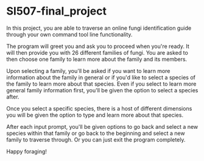 # SI507-final_project

In this project, you are able to traverse an online fungi identification guide through your own command tool line functionality. 

The program will greet you and ask you to proceed when you're ready. It will then provide you with 26 different families of fungi. You are asked to then choose one family to learn more about the family and its members. 

Upon selecting a family, you'll be asked if you want to learn more information about the family in general or if you'd like to select a species of the family to learn more about that species. Even if you select to learn more general family information first, you'll be given the option to select a species after. 

Once you select a specific species, there is a host of different dimensions you will be given the option to type and learn more about that species. 

After each input prompt, you'll be given options to go back and select a new species within that family or go back to the beginning and select a new family to traverse through. Or you can just exit the program completely. 

Happy foraging!
